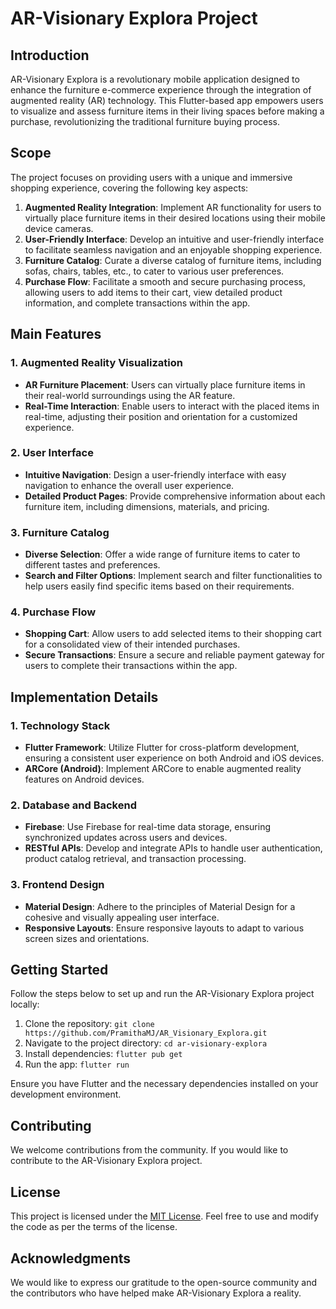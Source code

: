# AR-Visionary Explora Project

## Introduction
AR-Visionary Explora is a revolutionary mobile application designed to enhance the furniture e-commerce experience through the integration of augmented reality (AR) technology. This Flutter-based app empowers users to visualize and assess furniture items in their living spaces before making a purchase, revolutionizing the traditional furniture buying process.

## Scope
The project focuses on providing users with a unique and immersive shopping experience, covering the following key aspects:
1. **Augmented Reality Integration**: Implement AR functionality for users to virtually place furniture items in their desired locations using their mobile device cameras.
2. **User-Friendly Interface**: Develop an intuitive and user-friendly interface to facilitate seamless navigation and an enjoyable shopping experience.
3. **Furniture Catalog**: Curate a diverse catalog of furniture items, including sofas, chairs, tables, etc., to cater to various user preferences.
4. **Purchase Flow**: Facilitate a smooth and secure purchasing process, allowing users to add items to their cart, view detailed product information, and complete transactions within the app.

## Main Features
### 1. Augmented Reality Visualization
   - **AR Furniture Placement**: Users can virtually place furniture items in their real-world surroundings using the AR feature.
   - **Real-Time Interaction**: Enable users to interact with the placed items in real-time, adjusting their position and orientation for a customized experience.

### 2. User Interface
   - **Intuitive Navigation**: Design a user-friendly interface with easy navigation to enhance the overall user experience.
   - **Detailed Product Pages**: Provide comprehensive information about each furniture item, including dimensions, materials, and pricing.

### 3. Furniture Catalog
   - **Diverse Selection**: Offer a wide range of furniture items to cater to different tastes and preferences.
   - **Search and Filter Options**: Implement search and filter functionalities to help users easily find specific items based on their requirements.

### 4. Purchase Flow
   - **Shopping Cart**: Allow users to add selected items to their shopping cart for a consolidated view of their intended purchases.
   - **Secure Transactions**: Ensure a secure and reliable payment gateway for users to complete their transactions within the app.

## Implementation Details
### 1. Technology Stack
   - **Flutter Framework**: Utilize Flutter for cross-platform development, ensuring a consistent user experience on both Android and iOS devices.
   - **ARCore (Android)**: Implement ARCore to enable augmented reality features on Android devices.

### 2. Database and Backend
   - **Firebase**: Use Firebase for real-time data storage, ensuring synchronized updates across users and devices.
   - **RESTful APIs**: Develop and integrate APIs to handle user authentication, product catalog retrieval, and transaction processing.

### 3. Frontend Design
   - **Material Design**: Adhere to the principles of Material Design for a cohesive and visually appealing user interface.
   - **Responsive Layouts**: Ensure responsive layouts to adapt to various screen sizes and orientations.

## Getting Started
Follow the steps below to set up and run the AR-Visionary Explora project locally:

1. Clone the repository: `git clone https://github.com/PramithaMJ/AR_Visionary_Explora.git`
2. Navigate to the project directory: `cd ar-visionary-explora`
3. Install dependencies: `flutter pub get`
4. Run the app: `flutter run`

Ensure you have Flutter and the necessary dependencies installed on your development environment.

## Contributing
We welcome contributions from the community. If you would like to contribute to the AR-Visionary Explora project.

## License
This project is licensed under the [MIT License](LICENSE). Feel free to use and modify the code as per the terms of the license.

## Acknowledgments
We would like to express our gratitude to the open-source community and the contributors who have helped make AR-Visionary Explora a reality.
